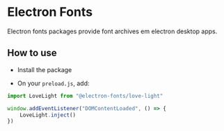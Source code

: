 # Electron Fonts

Electron fonts packages provide font archives em electron desktop apps.

## How to use

* Install the package

* On your `preload.js`, add:

```ts
import LoveLight from "@electron-fonts/love-light"

window.addEventListener("DOMContentLoaded", () => {
    LoveLight.inject()
})
```